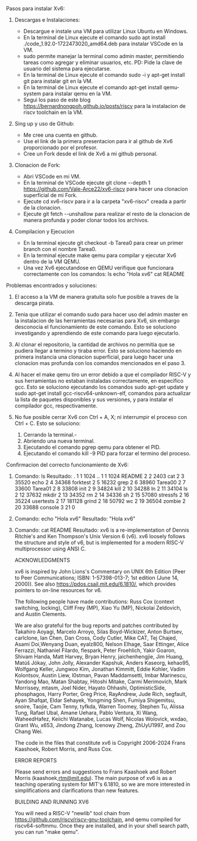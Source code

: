 Pasos para instalar Xv6:

1. Descargas e Instalaciones:
	- Descargue e instale una VM para utilizar Linux Ubuntu en Windows.
	- En la terminal de Linux ejecute el comando sudo apt install ./code_1.92.0-1722473020_amd64.deb para instalar VSCode en la VM.
	* sudo permite manejar la terminal como admin master, permitiendo tareas como agregar y eliminar usuarios, etc. PD: Pide la clave de usuario del sistema para ejecutarse.
	- En la terminal de Linux ejecute el comando sudo -i y apt-get install git para instalar git en la VM.
	- En la terminal de Linux ejecute el comando apt-get install qemu-system para instalar qemu en la VM.
	- Segui los paso de este blog https://bernardnongpoh.github.io/posts/riscv para la instalacion de riscv toolchain en la VM.

2. Sing up y uso de  Github:
	- Me cree una cuenta en github.
	- Use el link de la primera presentacion para ir al github de Xv6 proporcionado por el profesor.
	- Cree un Fork desde el link de Xv6 a mi github personal.

3. Clonacion de Fork:
	- Abri VSCode en mi VM.
	- En la terminal de VSCode ejecute git clone --depth 1 https://github.com/Vale-Arce22/xv6-riscv para hacer una clonacion superficial de mi Fork.
	- Ejecute cd xv6-riscv para ir a la carpeta "xv6-riscv" creada a partir de la clonacion.
	- Ejecute git fetch --unshallow para realizar el resto de la clonacion de manera profunda y poder clonar todos los archivos.
	
4. Compilacion y Ejecucion
	- En la terminal ejecute git checkout -b Tarea0 para crear un primer branch con el nombre Tarea0.
	- En la terminal ejecute make qemu para compilar y  ejecutar Xv6 dentro de la VM QEMU.
	- Una vez Xv6 ejecutandose en QEMU verifique que funcionara correctamente con los comandos: 
		ls
		echo "Hola xv6"
		cat README

Problemas encontrados y soluciones:
 1. El acceso a la VM de manera gratuita solo fue posible a traves de la descarga pirata.

 2. Tenia que utilizar el comando sudo para hacer uso del admin master en la instalacion de las herramientas necesarias para Xv6, sin embargo desconocia el funcionamiento de este comando. Esto se soluciono investigando y aprendiendo de este comando para luego ejecutarlo.
 
 3. Al clonar el repositorio, la cantidad de archivos no permitia que se pudiera llegar a termino y tiraba error. Esto se soluciono haciendo en primera instancia una clonacion superficial, para luego hacer una clonacion mas profunda con los comandos mencionados en el paso 3.

 4. Al hacer el make qemu tiro un error debido a que el compilador RISC-V y sus herramientas no estaban instaladas correctamente, en especifico gcc. Esto se soluciono ejecutando los comandos sudo apt-get update y sudo apt-get install gcc-riscv64-unknown-elf, comandos para actualizar la lista de paquetes disponibles y sus versiones, y para instalar el compilador gcc, respectivamente.

 5. No fue posible cerrar Xv6 con Ctrl + A, X; ni interrumpir el proceso con Ctrl + C. Esto se soluciono:
	1) Cerrando la terminal.-
	2) Abriendo una nueva terminal.
	3) Ejecutando el comando pgrep qemu para obtener el PID.
	4) Ejecutando el comando kill -9 PID para forzar el termino del proceso.

Confirmacion del correcto funcionamiento de Xv6:

 1. Comando: ls
	Resultado: 
	.              1 1 1024
	..             1 1 1024
	README         2 2 2403
	cat            2 3 35520
	echo           2 4 34368
	forktest       2 5 16232
	grep           2 6 38960
	Tarea00        2 7 33600
	Tarea01        2 8 33808
	init           2 9 34824
	kill           2 10 34288
	ln             2 11 34104
	ls             2 12 37632
	mkdir          2 13 34352
	rm             2 14 34336
	sh             2 15 57080
	stressfs       2 16 35224
	usertests      2 17 181128
	grind          2 18 50792
	wc             2 19 36504
	zombie         2 20 33688
	console        3 21 0

 2. Comando: echo "Hola xv6"
	Resultado: "Hola xv6"

 3. Comando: cat README
	Resultado:
	xv6 is a re-implementation of Dennis Ritchie's and Ken Thompson's Unix
	Version 6 (v6).  xv6 loosely follows the structure and style of v6,
	but is implemented for a modern RISC-V multiprocessor using ANSI C.

	ACKNOWLEDGMENTS

	xv6 is inspired by John Lions's Commentary on UNIX 6th Edition (Peer
	to Peer Communications; ISBN: 1-57398-013-7; 1st edition (June 14,
	2000)).  See also https://pdos.csail.mit.edu/6.1810/, which provides
	pointers to on-line resources for v6.

	The following people have made contributions: Russ Cox (context switching,
	locking), Cliff Frey (MP), Xiao Yu (MP), Nickolai Zeldovich, and Austin
	Clements.

	We are also grateful for the bug reports and patches contributed by
	Takahiro Aoyagi, Marcelo Arroyo, Silas Boyd-Wickizer, Anton Burtsev,
	carlclone, Ian Chen, Dan Cross, Cody Cutler, Mike CAT, Tej Chajed,
	Asami Doi,Wenyang Duan, eyalz800, Nelson Elhage, Saar Ettinger, Alice
	Ferrazzi, Nathaniel Filardo, flespark, Peter Froehlich, Yakir Goaron,
	Shivam Handa, Matt Harvey, Bryan Henry, jaichenhengjie, Jim Huang,
	Matúš Jókay, John Jolly, Alexander Kapshuk, Anders Kaseorg, kehao95,
	Wolfgang Keller, Jungwoo Kim, Jonathan Kimmitt, Eddie Kohler, Vadim
	Kolontsov, Austin Liew, l0stman, Pavan Maddamsetti, Imbar Marinescu,
	Yandong Mao, Matan Shabtay, Hitoshi Mitake, Carmi Merimovich, Mark
	Morrissey, mtasm, Joel Nider, Hayato Ohhashi, OptimisticSide,
	phosphagos, Harry Porter, Greg Price, RayAndrew, Jude Rich, segfault,
	Ayan Shafqat, Eldar Sehayek, Yongming Shen, Fumiya Shigemitsu, snoire,
	Taojie, Cam Tenny, tyfkda, Warren Toomey, Stephen Tu, Alissa Tung,
	Rafael Ubal, Amane Uehara, Pablo Ventura, Xi Wang, WaheedHafez,
	Keiichi Watanabe, Lucas Wolf, Nicolas Wolovick, wxdao, Grant Wu, x653,
	Jindong Zhang, Icenowy Zheng, ZhUyU1997, and Zou Chang Wei.

	The code in the files that constitute xv6 is
	Copyright 2006-2024 Frans Kaashoek, Robert Morris, and Russ Cox.

	ERROR REPORTS

	Please send errors and suggestions to Frans Kaashoek and Robert Morris
	(kaashoek,rtm@mit.edu).  The main purpose of xv6 is as a teaching
	operating system for MIT's 6.1810, so we are more interested in
	simplifications and clarifications than new features.

	BUILDING AND RUNNING XV6

	You will need a RISC-V "newlib" tool chain from
	https://github.com/riscv/riscv-gnu-toolchain, and qemu compiled for
	riscv64-softmmu.  Once they are installed, and in your shell
	search path, you can run "make qemu".